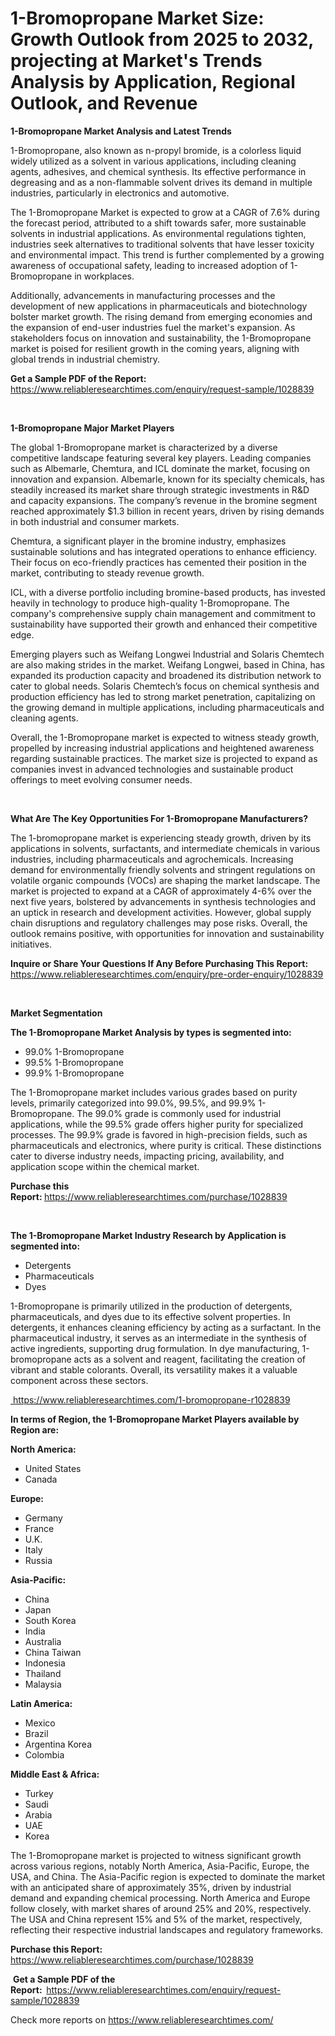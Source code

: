 <p><h1>1-Bromopropane Market Size: Growth Outlook from 2025 to 2032, projecting at Market's Trends Analysis by Application, Regional Outlook, and Revenue</h1></p><p><strong>1-Bromopropane Market Analysis and Latest Trends</strong></p>
<p><p>1-Bromopropane, also known as n-propyl bromide, is a colorless liquid widely utilized as a solvent in various applications, including cleaning agents, adhesives, and chemical synthesis. Its effective performance in degreasing and as a non-flammable solvent drives its demand in multiple industries, particularly in electronics and automotive.</p><p>The 1-Bromopropane Market is expected to grow at a CAGR of 7.6% during the forecast period, attributed to a shift towards safer, more sustainable solvents in industrial applications. As environmental regulations tighten, industries seek alternatives to traditional solvents that have lesser toxicity and environmental impact. This trend is further complemented by a growing awareness of occupational safety, leading to increased adoption of 1-Bromopropane in workplaces.</p><p>Additionally, advancements in manufacturing processes and the development of new applications in pharmaceuticals and biotechnology bolster market growth. The rising demand from emerging economies and the expansion of end-user industries fuel the market's expansion. As stakeholders focus on innovation and sustainability, the 1-Bromopropane market is poised for resilient growth in the coming years, aligning with global trends in industrial chemistry.</p></p>
<p><strong>Get a Sample PDF of the Report:&nbsp;</strong> <a href="https://www.reliableresearchtimes.com/enquiry/request-sample/1028839?utm_campaign=2792&utm_medium=2&utm_source=Github&utm_content=ia&utm_term=21032025&utm_id=1-bromopropane">https://www.reliableresearchtimes.com/enquiry/request-sample/1028839</a></p>
<p>&nbsp;</p>
<p><strong>1-Bromopropane Major Market Players</strong></p>
<p><p>The global 1-Bromopropane market is characterized by a diverse competitive landscape featuring several key players. Leading companies such as Albemarle, Chemtura, and ICL dominate the market, focusing on innovation and expansion. Albemarle, known for its specialty chemicals, has steadily increased its market share through strategic investments in R&D and capacity expansions. The company’s revenue in the bromine segment reached approximately $1.3 billion in recent years, driven by rising demands in both industrial and consumer markets.</p><p>Chemtura, a significant player in the bromine industry, emphasizes sustainable solutions and has integrated operations to enhance efficiency. Their focus on eco-friendly practices has cemented their position in the market, contributing to steady revenue growth.</p><p>ICL, with a diverse portfolio including bromine-based products, has invested heavily in technology to produce high-quality 1-Bromopropane. The company's comprehensive supply chain management and commitment to sustainability have supported their growth and enhanced their competitive edge.</p><p>Emerging players such as Weifang Longwei Industrial and Solaris Chemtech are also making strides in the market. Weifang Longwei, based in China, has expanded its production capacity and broadened its distribution network to cater to global needs. Solaris Chemtech’s focus on chemical synthesis and production efficiency has led to strong market penetration, capitalizing on the growing demand in multiple applications, including pharmaceuticals and cleaning agents.</p><p>Overall, the 1-Bromopropane market is expected to witness steady growth, propelled by increasing industrial applications and heightened awareness regarding sustainable practices. The market size is projected to expand as companies invest in advanced technologies and sustainable product offerings to meet evolving consumer needs.</p></p>
<p>&nbsp;</p>
<p><strong>What Are The Key Opportunities For 1-Bromopropane Manufacturers?</strong></p>
<p><p>The 1-bromopropane market is experiencing steady growth, driven by its applications in solvents, surfactants, and intermediate chemicals in various industries, including pharmaceuticals and agrochemicals. Increasing demand for environmentally friendly solvents and stringent regulations on volatile organic compounds (VOCs) are shaping the market landscape. The market is projected to expand at a CAGR of approximately 4-6% over the next five years, bolstered by advancements in synthesis technologies and an uptick in research and development activities. However, global supply chain disruptions and regulatory challenges may pose risks. Overall, the outlook remains positive, with opportunities for innovation and sustainability initiatives.</p></p>
<p><strong>Inquire or Share Your Questions If Any Before Purchasing This Report:</strong> <a href="https://www.reliableresearchtimes.com/enquiry/pre-order-enquiry/1028839?utm_campaign=2792&utm_medium=2&utm_source=Github&utm_content=ia&utm_term=21032025&utm_id=1-bromopropane">https://www.reliableresearchtimes.com/enquiry/pre-order-enquiry/1028839</a></p>
<p>&nbsp;</p>
<p><strong>Market Segmentation</strong></p>
<p><strong>The 1-Bromopropane Market Analysis by types is segmented into:</strong></p>
<p><ul><li>99.0% 1-Bromopropane</li><li>99.5% 1-Bromopropane</li><li>99.9% 1-Bromopropane</li></ul></p>
<p><p>The 1-Bromopropane market includes various grades based on purity levels, primarily categorized into 99.0%, 99.5%, and 99.9% 1-Bromopropane. The 99.0% grade is commonly used for industrial applications, while the 99.5% grade offers higher purity for specialized processes. The 99.9% grade is favored in high-precision fields, such as pharmaceuticals and electronics, where purity is critical. These distinctions cater to diverse industry needs, impacting pricing, availability, and application scope within the chemical market.</p></p>
<p><strong>Purchase this Report:&nbsp;</strong><a href="https://www.reliableresearchtimes.com/purchase/1028839?utm_campaign=2792&utm_medium=2&utm_source=Github&utm_content=ia&utm_term=21032025&utm_id=1-bromopropane">https://www.reliableresearchtimes.com/purchase/1028839</a></p>
<p>&nbsp;</p>
<p><strong>The 1-Bromopropane Market Industry Research by Application is segmented into:</strong></p>
<p><ul><li>Detergents</li><li>Pharmaceuticals</li><li>Dyes</li></ul></p>
<p><p>1-Bromopropane is primarily utilized in the production of detergents, pharmaceuticals, and dyes due to its effective solvent properties. In detergents, it enhances cleaning efficiency by acting as a surfactant. In the pharmaceutical industry, it serves as an intermediate in the synthesis of active ingredients, supporting drug formulation. In dye manufacturing, 1-bromopropane acts as a solvent and reagent, facilitating the creation of vibrant and stable colorants. Overall, its versatility makes it a valuable component across these sectors.</p></p>
<p><a href="https://www.reliableresearchtimes.com/1-bromopropane-r1028839?utm_campaign=2792&utm_medium=2&utm_source=Github&utm_content=ia&utm_term=21032025&utm_id=1-bromopropane">&nbsp;https://www.reliableresearchtimes.com/1-bromopropane-r1028839</a></p>
<p><strong>In terms of Region, the 1-Bromopropane Market Players available by Region are:</strong></p>
<p>
    <p> <strong> North America: </strong>
        <ul>
            <li>United States</li>
            <li>Canada</li>
        </ul>
        </p> 
    <p> <strong> Europe: </strong>
        <ul>
            <li>Germany</li>
            <li>France</li>
            <li>U.K.</li>
            <li>Italy</li>
            <li>Russia</li>
        </ul>
        </p> 
    <p> <strong> Asia-Pacific: </strong>
        <ul>
            <li>China</li>
            <li>Japan</li>
            <li>South Korea</li>
            <li>India</li>
            <li>Australia</li>
            <li>China Taiwan</li>
            <li>Indonesia</li>
            <li>Thailand</li>
            <li>Malaysia</li>
        </ul>
        </p> 
    <p> <strong> Latin America: </strong>
        <ul>
            <li>Mexico</li>
            <li>Brazil</li>
            <li>Argentina Korea</li>
            <li>Colombia</li>
        </ul>
        </p> 
    <p> <strong> Middle East & Africa: </strong>
        <ul>
            <li>Turkey</li>
            <li>Saudi</li>
            <li>Arabia</li>
            <li>UAE</li>
            <li>Korea</li>
        </ul>
    </p>
    </p>
<p><p>The 1-Bromopropane market is projected to witness significant growth across various regions, notably North America, Asia-Pacific, Europe, the USA, and China. The Asia-Pacific region is expected to dominate the market with an anticipated share of approximately 35%, driven by industrial demand and expanding chemical processing. North America and Europe follow closely, with market shares of around 25% and 20%, respectively. The USA and China represent 15% and 5% of the market, respectively, reflecting their respective industrial landscapes and regulatory frameworks.</p></p>
<p><strong>Purchase this Report: </strong><a href="https://www.reliableresearchtimes.com/purchase/1028839?utm_campaign=2792&utm_medium=2&utm_source=Github&utm_content=ia&utm_term=21032025&utm_id=1-bromopropane">https://www.reliableresearchtimes.com/purchase/1028839</a></p>
<p>&nbsp;<strong>Get a Sample PDF of the Report:&nbsp;&nbsp;</strong><a href="https://www.reliableresearchtimes.com/enquiry/request-sample/1028839?utm_campaign=2792&utm_medium=2&utm_source=Github&utm_content=ia&utm_term=21032025&utm_id=1-bromopropane">https://www.reliableresearchtimes.com/enquiry/request-sample/1028839</a></p>
<p><strong></strong></p>
<p>Check more reports on <a href="https://www.reliableresearchtimes.com/?utm_campaign=2792&utm_medium=2&utm_source=Github&utm_content=ia&utm_term=21032025&utm_id=1-bromopropane">https://www.reliableresearchtimes.com/</a></p>